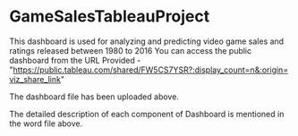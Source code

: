 # GameSalesTableauProject
This dashboard is used for analyzing and predicting video game sales and ratings released between 1980 to 2016
You can access the public dashboard from the URL Provided -"https://public.tableau.com/shared/FW5CS7YSR?:display_count=n&:origin=viz_share_link"

The dashboard file has been uploaded above.

The detailed description of each component of Dashboard is mentioned in the word file above.


